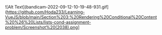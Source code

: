 ![Alt Text](bandicam-2022-09-12-10-19-48-931.gif](https://github.com/Hoda233/Learning-VueJS/blob/main/Section%203:%20Rendering%20Conditional%20Content%20%26%20Lists/lists-cond-assignment-problem/Screenshot%20(2038).png]
